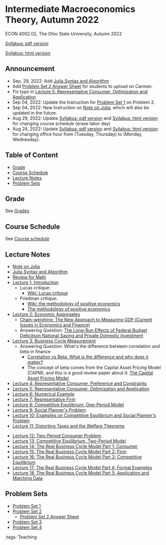 # Intermediate Macroeconomics Theory, Autumn 2022

ECON 4002.02, The Ohio State University, Autumn 2022

[Syllabus: pdf version](pdf/IntermediateMacroAutumn2022/syllabus/build/syllabus.pdf)

[Syllabus: html version](pdf/IntermediateMacroAutumn2022/syllabus/syllabus.html)

## Announcement

- Sep, 29, 2022: Add
    [Julia Syntax and Algorithm](pdf/IntermediateMacroAutumn2022/JuliaSyntax/build/JuliaSyntax.pdf)
- Add
    [Problem Set 2 Answer Sheet](pdf/IntermediateMacroAutumn2022/ProblemSet2/PS2AnswerSheet.pdf)
    for students to upload on Carmen.
- Fix typo in
    [Lecture 5: Representative Consumer, Optimization and Application](pdf/IntermediateMacroAutumn2022/Lecture_05/Final/Lecture_05.pdf)
- Sep 04, 2022: Update the Instruction for
    [Problem Set 1](pdf/IntermediateMacroAutumn2022/ProblemSet1/ProblemSet_01_v01.pdf)
    on Problem 2.
- Sep 04, 2022: New Instruction on [Note on Julia](JuliaNote.html), which will also be updated in the future.
- Aug 29, 2022: Update
    [Syllabus: pdf version](pdf/IntermediateMacroAutumn2022/syllabus/build/syllabus.pdf) and
    [Syllabus: html version](pdf/IntermediateMacroAutumn2022/syllabus/syllabus.html)
    for changing course schedule (erase labor day)
- Aug 24, 2022: Update
    [Syllabus: pdf version](pdf/IntermediateMacroAutumn2022/syllabus/build/syllabus.pdf) and
    [Syllabus: html version](pdf/IntermediateMacroAutumn2022/syllabus/syllabus.html)
    for changing office hour from (Tuesday, Thursday) to (Monday, Wednesday).

## Table of Content
<!-- vim-markdown-toc GFM -->

* [Grade](#grade)
* [Course Schedule](#course-schedule)
* [Lecture Notes](#lecture-notes)
* [Problem Sets](#problem-sets)

<!-- vim-markdown-toc -->


## Grade

See [Grades](pdf/IntermediateMacroAutumn2022/syllabus/syllabus.html#grades)

## Course Schedule

See [Course schedule](pdf/IntermediateMacroAutumn2022/syllabus/syllabus.html#tentative-course-schedule)

## Lecture Notes

- [Note on Julia](JuliaNote.html)
- [Julia Syntax and Algorithm](pdf/IntermediateMacroAutumn2022/JuliaSyntax/build/JuliaSyntax.pdf)
- [Review for Math](pdf/IntermediateMacroAutumn2022/math/Final/math.pdf)
- [Lecture 1: Introduction](pdf/IntermediateMacroAutumn2022/Lecture_01/Final/Lecture_01.pdf)
    - Lucas critique:
        - [Wiki: Lucas critique](https://en.wikipedia.org/wiki/Lucas_critique)
    - Friedman critique:
        - [Wiki: the methodology of positive economics](https://en.wikipedia.org/wiki/Essays_in_Positive_Economics#The_Methodology_of_Positive_Economics)
        - [The methodology of positive economics](https://books.google.com/books?hl=en&lr=&id=NqNGaJBahWoC&oi=fnd&pg=PA180&dq=The+Methodology+of+Positive+Economics&ots=gLKnEx_kWX&sig=nWfE1bFegyceirvT_tWEEJzJtoU#v=onepage&q=The%20Methodology%20of%20Positive%20Economics&f=false)
- [Lecture 2: Economic Aggregates](pdf/IntermediateMacroAutumn2022/Lecture_02/Final/Lecture_02.pdf)
    - [Chain-weighing: The New Approach to Measuring GDP (Current Issues in Economics and Finance)](https://www.newyorkfed.org/medialibrary/media/research/current_issues/ci1-9.pdf)
    - Answering Question: [The Long-Run Effects of Federal Budget Deficitson National Saving and Private Domestic Investment](https://www.cbo.gov/sites/default/files/113th-congress-2013-2014/workingpaper/45140-NSPDI_workingPaper_1.pdf)
- [Lecture 3: Business Cycle Measurement](pdf/IntermediateMacroAutumn2022/Lecture_03/Final/Lecture_03.pdf)
    - Answering Question: What's the difference between correlation and beta in finance
        - [Correlation vs Beta: What is the difference and why does it matter?](https://www.mackenzieinvestments.com/content/dam/mackenzie/en/insights/wp-alts-correlation-vs-beta-en.pdf)
        - The concept of beta comes from the Capital Asset Pricing Model (CAPM), and this is a good review paper about it: [The Capital Asset Pricing Model](https://pubs.aeaweb.org/doi/pdfplus/10.1257/0895330042162340)
- [Lecture 4: Representative Consumer, Preference and Constraints](pdf/IntermediateMacroAutumn2022/Lecture_04/Final/Lecture_04.pdf)
- [Lecture 5: Representative Consumer, Optimization and Application](pdf/IntermediateMacroAutumn2022/Lecture_05/Final/Lecture_05.pdf)
- [Lecture 6: Numerical Example](pdf/IntermediateMacroAutumn2022/Lecture_06/Final/Lecture_06.pdf)
- [Lecture 7: Representative Firm](pdf/IntermediateMacroAutumn2022/Lecture_07/Final/Lecture_07.pdf)
- [Lecture 8: Competitive Equilibrium, One-Period Model](pdf/IntermediateMacroAutumn2022/Lecture_08/Final/Lecture_08.pdf)
- [Lecture 9: Social Planner's Problem](pdf/IntermediateMacroAutumn2022/Lecture_09/Final/Lecture_09.pdf)
- [Lecture 10: Examples on Competitive Equilibrium and Social Planner's Problem](pdf/IntermediateMacroAutumn2022/Lecture_10/Final/Lecture_10.pdf)
- [Lecture 11: Distorting Taxes and the Welfare Theorems](pdf/IntermediateMacroAutumn2022/Lecture_11/Final/Lecture_11.pdf)
<!-- - [Midterm Review 1](pdf/IntermediateMacroAutumn2022/midtermReview_1.pdf) -->
<!-- - [Midterm Review 2](pdf/IntermediateMacroAutumn2022/midtermReview_2.pdf) -->
- [Lecture 12: Two-Period Consumer Problem](pdf/IntermediateMacroAutumn2022/Lecture_12/Final/Lecture_12.pdf)
- [Lecture 13: Competitive Equilibrium, Two-Period Model](pdf/IntermediateMacroAutumn2022/Lecture_13/Final/Lecture_13.pdf)
- [Lecture 14: The Real Business Cycle Model Part 1: Consumer](pdf/IntermediateMacroAutumn2022/Lecture_14/Final/Lecture_14.pdf)
- [Lecture 15: The Real Business Cycle Model Part 2: Firm](pdf/IntermediateMacroAutumn2022/Lecture_15/Final/Lecture_15.pdf)
- [Lecture 16: The Real Business Cycle Model Part 3: Competitive Equilibrium](pdf/IntermediateMacroAutumn2022/Lecture_16/Final/Lecture_16.pdf)
- [Lecture 17: The Real Business Cycle Model Part 4: Formal Examples](pdf/IntermediateMacroAutumn2022/Lecture_17/Final/Lecture_17.pdf)
- [Lecture 18: The Real Business Cycle Model Part 5: Application and Matching Data](pdf/IntermediateMacroAutumn2022/Lecture_18/Final/Lecture_18.pdf)
<!-- - [Final Review 1](pdf/IntermediateMacroAutumn2022/finalreview_1.pdf) -->
<!-- - [Final Review 2](pdf/IntermediateMacroAutumn2022/finalreview_2.pdf) -->

## Problem Sets

- [Problem Set 1](pdf/IntermediateMacroAutumn2022/ProblemSet1/ProblemSet_01_v01.pdf)
- [Problem Set 2](pdf/IntermediateMacroAutumn2022/ProblemSet2/build/ProblemSet2.pdf)
    - [Problem Set 2 Answer Sheet](pdf/IntermediateMacroAutumn2022/ProblemSet2/PS2AnswerSheet.pdf)
- [Problem Set 3](pdf/IntermediateMacroAutumn2022/ProblemSet3/Final/ProblemSet3.pdf)
- [Problem Set 4](pdf/IntermediateMacroAutumn2022/ProblemSet4/Final/ProblemSet4.pdf)

;tags: Teaching
